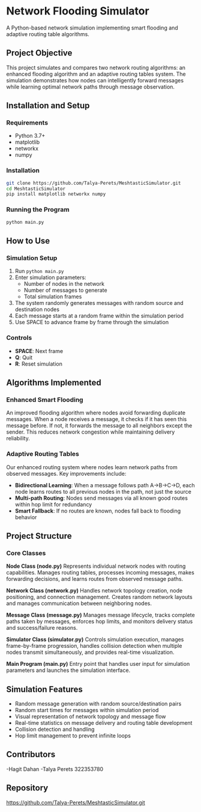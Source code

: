 # Network Flooding Simulator

A Python-based network simulation implementing smart flooding and adaptive routing table algorithms.

## Project Objective

This project simulates and compares two network routing algorithms: an enhanced flooding algorithm and an adaptive routing tables system. The simulation demonstrates how nodes can intelligently forward messages while learning optimal network paths through message observation.

## Installation and Setup

### Requirements
- Python 3.7+
- matplotlib
- networkx
- numpy

### Installation
```bash
git clone https://github.com/Talya-Perets/MeshtasticSimulator.git
cd MeshtasticSimulator
pip install matplotlib networkx numpy
```

### Running the Program
```bash
python main.py
```

## How to Use

### Simulation Setup
1. Run `python main.py`
2. Enter simulation parameters:
   - Number of nodes in the network
   - Number of messages to generate
   - Total simulation frames
3. The system randomly generates messages with random source and destination nodes
4. Each message starts at a random frame within the simulation period
5. Use SPACE to advance frame by frame through the simulation

### Controls
- **SPACE**: Next frame
- **Q**: Quit
- **R**: Reset simulation

## Algorithms Implemented

### Enhanced Smart Flooding
An improved flooding algorithm where nodes avoid forwarding duplicate messages. When a node receives a message, it checks if it has seen this message before. If not, it forwards the message to all neighbors except the sender. This reduces network congestion while maintaining delivery reliability.

### Adaptive Routing Tables
Our enhanced routing system where nodes learn network paths from observed messages. Key improvements include:

- **Bidirectional Learning**: When a message follows path A→B→C→D, each node learns routes to all previous nodes in the path, not just the source
- **Multi-path Routing**: Nodes send messages via all known good routes within hop limit for redundancy
- **Smart Fallback**: If no routes are known, nodes fall back to flooding behavior

## Project Structure

### Core Classes

**Node Class (node.py)**
Represents individual network nodes with routing capabilities. Manages routing tables, processes incoming messages, makes forwarding decisions, and learns routes from observed message paths.

**Network Class (network.py)**
Handles network topology creation, node positioning, and connection management. Creates random network layouts and manages communication between neighboring nodes.

**Message Class (message.py)**
Manages message lifecycle, tracks complete paths taken by messages, enforces hop limits, and monitors delivery status and success/failure reasons.

**Simulator Class (simulator.py)**
Controls simulation execution, manages frame-by-frame progression, handles collision detection when multiple nodes transmit simultaneously, and provides real-time visualization.

**Main Program (main.py)**
Entry point that handles user input for simulation parameters and launches the simulation interface.

## Simulation Features

- Random message generation with random source/destination pairs
- Random start times for messages within simulation period
- Visual representation of network topology and message flow
- Real-time statistics on message delivery and routing table development
- Collision detection and handling
- Hop limit management to prevent infinite loops

## Contributors

-Hagit Dahan
-Talya Perets 322353780

## Repository

https://github.com/Talya-Perets/MeshtasticSimulator.git
